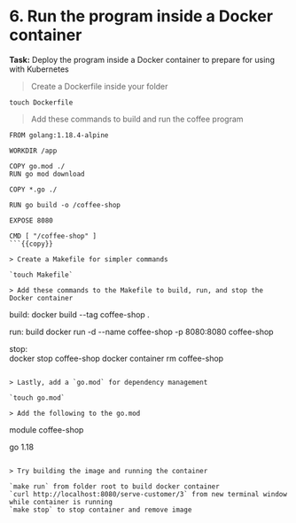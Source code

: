 # 6. Run the program inside a Docker container

**Task:** Deploy the program inside a Docker container to prepare for using with Kubernetes

> Create a Dockerfile inside your folder

`touch Dockerfile`

> Add these commands to build and run the coffee program

```
FROM golang:1.18.4-alpine

WORKDIR /app

COPY go.mod ./
RUN go mod download

COPY *.go ./

RUN go build -o /coffee-shop

EXPOSE 8080

CMD [ "/coffee-shop" ]
```{{copy}}

> Create a Makefile for simpler commands

`touch Makefile`

> Add these commands to the Makefile to build, run, and stop the Docker container

```
build:
	docker build --tag coffee-shop .

run:	build
	docker run -d --name coffee-shop -p 8080:8080 coffee-shop

stop:	
	docker stop coffee-shop
	docker container rm coffee-shop
```{{copy}}

> Lastly, add a `go.mod` for dependency management

`touch go.mod`

> Add the following to the go.mod

```
module coffee-shop

go 1.18
```{{copy}}

> Try building the image and running the container

`make run` from folder root to build docker container
`curl http://localhost:8080/serve-customer/3` from new terminal window while container is running
`make stop` to stop container and remove image
